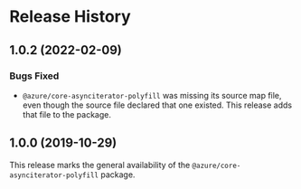 # Release History

## 1.0.2 (2022-02-09)

### Bugs Fixed

- `@azure/core-asynciterator-polyfill` was missing its source map file, even though the source file declared that one existed. This release adds that file to the package.

## 1.0.0 (2019-10-29)

This release marks the general availability of the `@azure/core-asynciterator-polyfill` package.
